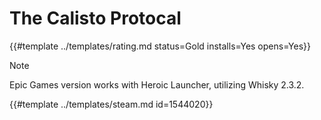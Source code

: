 # The Calisto Protocal
<!-- script:Aliases [
    "Calisto Protocal"
] -->

{{#template ../templates/rating.md status=Gold installs=Yes opens=Yes}}

> [!NOTE]
> Epic Games version works with Heroic Launcher, utilizing Whisky 2.3.2.

{{#template ../templates/steam.md id=1544020}}
